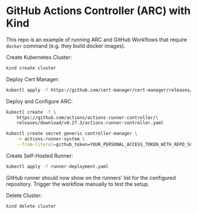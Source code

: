 # GitHub Actions Controller (ARC) with Kind

This repo is an example of running ARC and GitHub Workflows that require `docker`
command (e.g. they build docker images).

Create Kubernetes Cluster:
```bash
kind create cluster
```

Deploy Cert Manager:
```bash
kubectl apply -f https://github.com/cert-manager/cert-manager/releases/download/v1.8.2/cert-manager.yaml
```

Deploy and Configure ARC:
```bash
kubectl create -f \
    https://github.com/actions/actions-runner-controller/\
    releases/download/v0.27.3/actions-runner-controller.yaml

kubectl create secret generic controller-manager \
    -n actions-runner-system \
    --from-literal=github_token=YOUR_PERSONAL_ACCESS_TOKEN_WITH_REPO_SCOPE
```

Create Self-Hosted Runner:
```bash
kubectl apply -f runner-deployment.yaml
```

GitHub runner should now show on the runners' list for the configured repository.
Trigger the workflow manually to test the setup.

Delete Cluster:
```bash
kind delete cluster
```
